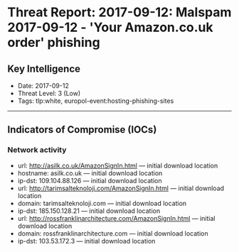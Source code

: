 # Threat Report: 2017-09-12: Malspam 2017-09-12 - 'Your Amazon.co.uk order' phishing


## Key Intelligence
* Date: 2017-09-12
* Threat Level: 3 (Low)
* Tags: tlp:white, europol-event:hosting-phishing-sites

---

## Indicators of Compromise (IOCs)
### Network activity
* url: http://asilk.co.uk/AmazonSignIn.html — initial download location
* hostname: asilk.co.uk — initial download location
* ip-dst: 109.104.88.126 — initial download location
* url: http://tarimsalteknoloji.com/AmazonSignIn.html — initial download location
* domain: tarimsalteknoloji.com — initial download location
* ip-dst: 185.150.128.21 — initial download location
* url: http://rossfranklinarchitecture.com/AmazonSignIn.html — initial download location
* domain: rossfranklinarchitecture.com — initial download location
* ip-dst: 103.53.172.3 — initial download location

